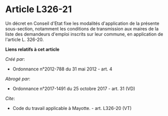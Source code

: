 # Article L326-21

Un décret en Conseil d'Etat fixe les modalités d'application de la présente sous-section, notamment les conditions de
transmission aux maires de la liste des demandeurs d'emploi inscrits sur leur commune, en application de l'article L. 326-20.

**Liens relatifs à cet article**

_Créé par_:

  - Ordonnance n°2012-788 du 31 mai 2012 - art. 4

_Abrogé par_:

  - Ordonnance n°2017-1491 du 25 octobre 2017 - art. 31 (VD)

_Cite_:

  - Code du travail applicable à Mayotte. - art. L326-20 (VT)

